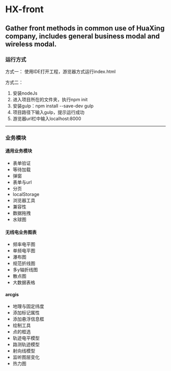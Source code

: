 # HX-front
## Gather front methods in common use of HuaXing company, includes general business modal and wireless modal.

### 运行方式 ###
 方式一：
 使用IDE打开工程，游览器方式运行index.html

 方式二：
1. 安装nodeJs
2. 进入项目所在的文件夹，执行npm init
3. 安装gulp：npm install --save-dev gulp
4. 项目路径下输入gulp，提示运行成功
5. 游览器url栏中输入localhost:8000

***
### 业务模块 ###

#### 通用业务模块 ####
* 表单验证
* 等待加载
* 弹窗
* 表单与url
* 分页
* localStorage
* 浏览器工具
* 兼容性
* 数据拖拽
* 水球图
#### 无线电业务图表 ####
* 频率电平图
* 单频电平图
* 瀑布图
* 规范折线图
* 多y轴折线图
* 散点图
* 大数据表格
#### arcgis ####
* 地理与固定纬度
* 添加标记属性
* 添加悬浮信息框
* 绘制工具
* 点的框选
* 轨迹电平模型
* 路测轨迹模型
* 射向线模型
* 监听图层变化
* 热力图
